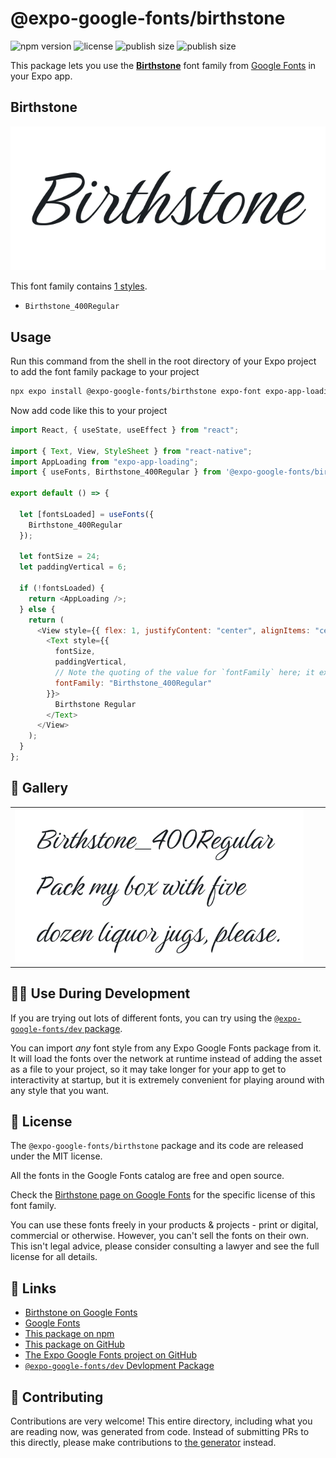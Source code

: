 # @expo-google-fonts/birthstone

![npm version](https://flat.badgen.net/npm/v/@expo-google-fonts/birthstone)
![license](https://flat.badgen.net/github/license/expo/google-fonts)
![publish size](https://flat.badgen.net/packagephobia/install/@expo-google-fonts/birthstone)
![publish size](https://flat.badgen.net/packagephobia/publish/@expo-google-fonts/birthstone)

This package lets you use the [**Birthstone**](https://fonts.google.com/specimen/Birthstone) font family from [Google Fonts](https://fonts.google.com/) in your Expo app.

## Birthstone

![Birthstone](./font-family.png)

This font family contains [1 styles](#-gallery).

- `Birthstone_400Regular`

## Usage

Run this command from the shell in the root directory of your Expo project to add the font family package to your project

```sh
npx expo install @expo-google-fonts/birthstone expo-font expo-app-loading
```

Now add code like this to your project

```js
import React, { useState, useEffect } from "react";

import { Text, View, StyleSheet } from "react-native";
import AppLoading from "expo-app-loading";
import { useFonts, Birthstone_400Regular } from '@expo-google-fonts/birthstone';

export default () => {

  let [fontsLoaded] = useFonts({
    Birthstone_400Regular
  });

  let fontSize = 24;
  let paddingVertical = 6;

  if (!fontsLoaded) {
    return <AppLoading />;
  } else {
    return (
      <View style={{ flex: 1, justifyContent: "center", alignItems: "center" }}>
        <Text style={{
          fontSize,
          paddingVertical,
          // Note the quoting of the value for `fontFamily` here; it expects a string!
          fontFamily: "Birthstone_400Regular"
        }}>
          Birthstone Regular
        </Text>
      </View>
    );
  }
};
```

## 🔡 Gallery


||||
|-|-|-|
|![Birthstone_400Regular](./Birthstone_400Regular.ttf.png)||||


## 👩‍💻 Use During Development

If you are trying out lots of different fonts, you can try using the [`@expo-google-fonts/dev` package](https://github.com/expo/google-fonts/tree/master/font-packages/dev#readme).

You can import _any_ font style from any Expo Google Fonts package from it. It will load the fonts over the network at runtime instead of adding the asset as a file to your project, so it may take longer for your app to get to interactivity at startup, but it is extremely convenient for playing around with any style that you want.


## 📖 License

The `@expo-google-fonts/birthstone` package and its code are released under the MIT license.

All the fonts in the Google Fonts catalog are free and open source.

Check the [Birthstone page on Google Fonts](https://fonts.google.com/specimen/Birthstone) for the specific license of this font family.

You can use these fonts freely in your products & projects - print or digital, commercial or otherwise. However, you can't sell the fonts on their own. This isn't legal advice, please consider consulting a lawyer and see the full license for all details.

## 🔗 Links

- [Birthstone on Google Fonts](https://fonts.google.com/specimen/Birthstone)
- [Google Fonts](https://fonts.google.com/)
- [This package on npm](https://www.npmjs.com/package/@expo-google-fonts/birthstone)
- [This package on GitHub](https://github.com/expo/google-fonts/tree/master/font-packages/birthstone)
- [The Expo Google Fonts project on GitHub](https://github.com/expo/google-fonts)
- [`@expo-google-fonts/dev` Devlopment Package](https://github.com/expo/google-fonts/tree/master/font-packages/dev)

## 🤝 Contributing

Contributions are very welcome! This entire directory, including what you are reading now, was generated from code. Instead of submitting PRs to this directly, please make contributions to [the generator](https://github.com/expo/google-fonts/tree/master/packages/generator) instead.
